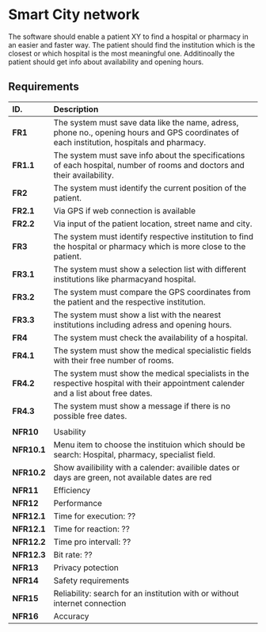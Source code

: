 # Smart City network

The software should enable a patient XY to find a hospital or pharmacy in an easier and faster way. The patient should find the institution which is the closest or which hospital is the most meaningful one. Additinoally the patient should get info about availability and opening hours.

## Requirements

| ID.                    | Description                                                                                                                                                                  |
|:-----------------------|:-------------------------------------------------------------------------------------------------|
| **FR1**                | The system must save data like the name, adress, phone no., opening hours and GPS coordinates of each institution, hospitals and pharmacy. |
| **FR1.1**              | The system must save info about the specifications of each hospital, number of rooms and doctors and their availability. 		                            |
| **FR2**                | The system must identify the current position of the patient. 		                            |
| **FR2.1**              | Via GPS if web connection is available								                            |
| **FR2.2**              | Via input of the patient location, street name and city.				                            |
| **FR3**                | The system must identify respective institution to find the hospital or pharmacy which is more close to the patient. |
| **FR3.1**              | The system must show a selection list with different institutions like pharmacyand hospital.     |
| **FR3.2**              | The system must compare the GPS coordinates from the patient and the respective institution.     |
| **FR3.3**              | The system must show a list with the nearest institutions including adress and opening hours.    |
| **FR4**              	 | The system must check the availability of a hospital.     										|
| **FR4.1**              | The system must show the medical specialistic fields with their free number of rooms.			|
| **FR4.2**              | The system must show the medical specialists in the respective hospital with their appointment calender and a list about free dates.	|
| **FR4.3**              | The system must show a message if there is no possible free dates.								|
|                                                                                                                           |
| **NFR10**              | Usability                                                                                        |
| **NFR10.1**            | Menu item to choose the instituion which should be search: Hospital, pharmacy, specialist field.  |
| **NFR10.2**            | Show availibility with a calender: availible dates or days are green, not available dates are red|
| **NFR11**              | Efficiency                                                                                |
| **NFR12**              | Performance                                                                               |
| **NFR12.1**            | Time for execution: ??                                                                               |
| **NFR12.1**            | Time for reaction: ??                                                                               |
| **NFR12.2**            | Time pro intervall: ??                                                                               |
| **NFR12.3**            | Bit rate: ??                                                                               |
| **NFR13**              | Privacy potection                                                                                |
| **NFR14**              | Safety requirements                                                                              |
| **NFR15**              | Reliability: search for an institution with or without internet connection                       |
| **NFR16**              | Accuracy                                                                                         |





